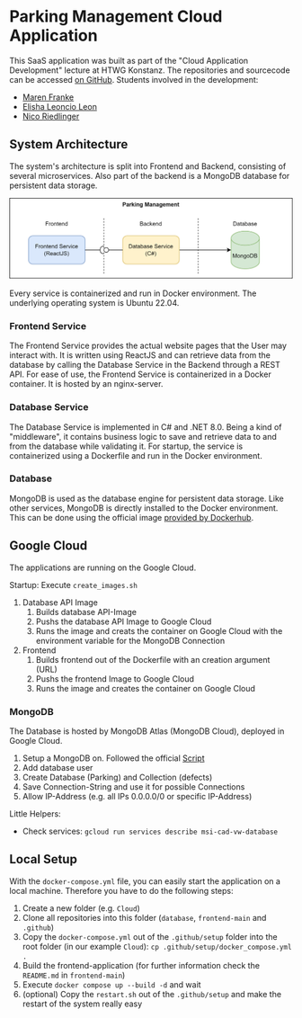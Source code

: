 # Parking Management Cloud Application

This SaaS application was built as part of the "Cloud Application Development" lecture at HTWG Konstanz.
The repositories and sourcecode can be accessed [on GitHub](https://github.com/msi-cad-vw).
Students involved in the development:

* [Maren Franke](mailto:ma452fra@htwg-konstanz.de)
* [Elisha Leoncio Leon](mailto:el871leo@htwg-konstanz.de)
* [Nico Riedlinger](mailto:ni911rie@htwg-konstanz.de)

## System Architecture

The system's architecture is split into Frontend and Backend, consisting of several microservices.
Also part of the backend is a MongoDB database for persistent data storage.

![Architecture](architecture.png)

Every service is containerized and run in Docker environment.
The underlying operating system is Ubuntu 22.04.

### Frontend Service

The Frontend Service provides the actual website pages that the User may interact with.
It is written using ReactJS and can retrieve data from the database by calling the Database Service in the Backend through a REST API.
For ease of use, the Frontend Service is containerized in a Docker container.
It is hosted by an nginx-server.

### Database Service

The Database Service is implemented in C# and .NET 8.0.
Being a kind of "middleware", it contains business logic to save and retrieve data to and from the database while validating it.
For startup, the service is containerized using a Dockerfile and run in the Docker environment.

### Database

MongoDB is used as the database engine for persistent data storage.
Like other services, MongoDB is directly installed to the Docker environment.
This can be done using the official image [provided by Dockerhub](https://hub.docker.com/r/mongodb/mongodb-community-server).

## Google Cloud

The applications are running on the Google Cloud.

Startup: Execute `create_images.sh`
1. Database API Image
   1. Builds database API-Image
   2. Pushs the database API Image to Google Cloud
   3. Runs the image and creats the container on Google Cloud with the environment variable for the MongoDB Connection
2. Frontend
   1. Builds frontend out of the Dockerfile with an creation argument (URL)
   2. Pushs the frontend Image to Google Cloud
   3. Runs the image and creates the container on Google Cloud

### MongoDB

The Database is hosted by MongoDB Atlas (MongoDB Cloud), deployed in Google Cloud.
1. Setup a MongoDB on. Followed the official [Script](https://www.mongodb.com/resources/products/platform/mongodb-on-google-cloud)
2. Add database user
3. Create Database (Parking) and Collection (defects)
4. Save Connection-String and use it for possible Connections
5. Allow IP-Address (e.g. all IPs 0.0.0.0/0 or specific IP-Address)

Little Helpers:
- Check services: `gcloud run services describe msi-cad-vw-database`


## Local Setup 

With the `docker-compose.yml` file, you can easily start the application on a local machine. Therefore you have to do the following steps:
1. Create a new folder (e.g. `Cloud`)
2. Clone all repositories into this folder (`database`, `frontend-main` and `.github`)
3. Copy the `docker-compose.yml` out of the `.github/setup` folder into the root folder (in our example `Cloud`): `cp .github/setup/docker_compose.yml .`
4. Build the frontend-application (for further information check the `README.md` in `frontend-main`)
5. Execute `docker compose up --build -d` and wait
6. (optional) Copy the `restart.sh` out of the `.github/setup` and make the restart of the system really easy